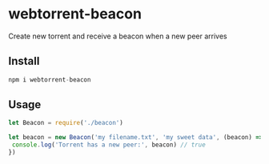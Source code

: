 # webtorrent-beacon
Create new torrent and receive a beacon when a new peer arrives

## Install
```js
npm i webtorrent-beacon
```

## Usage
```js
let Beacon = require('./beacon')

let beacon = new Beacon('my filename.txt', 'my sweet data', (beacon) => {
 console.log('Torrent has a new peer:', beacon) // true
})
```